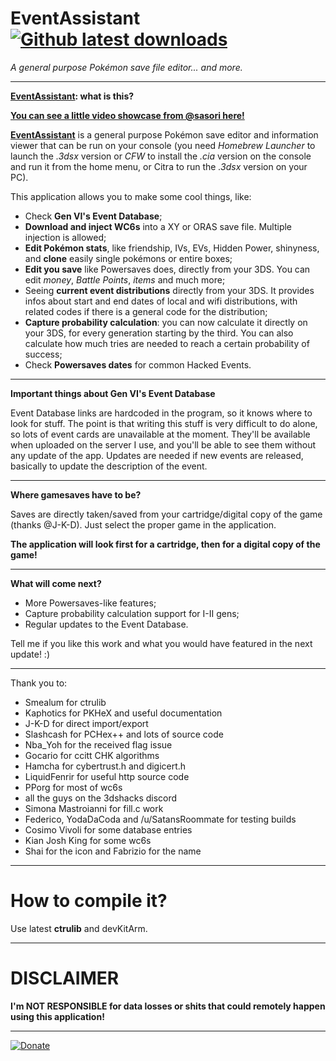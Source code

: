 # EventAssistant [![Github latest downloads](https://img.shields.io/github/downloads/BernardoGiordano/EventAssistant/latest/total.svg?maxAge=86400)](https://github.com/BernardoGiordano/EventAssistant/releases/latest)

*A general purpose Pokémon save file editor... and more.*

---

**[EventAssistant](https://github.com/BernardoGiordano/EventAssistant/releases): what is this?**

[**You can see a little video showcase from @sasori here!**](https://www.youtube.com/watch?v=VNFr81mxjBs)

[**EventAssistant**](https://github.com/BernardoGiordano/EventAssistant/releases) is a general purpose Pokémon save editor and information viewer that can be run on your console (you need *Homebrew Launcher* to launch the *.3dsx* version or *CFW* to install the *.cia* version on the console and run it from the home menu, or Citra to run the *.3dsx* version on your PC).

This application allows you to make some cool things, like:

* Check **Gen VI's Event Database**;
* **Download and inject WC6s** into a XY or ORAS save file. Multiple injection is allowed;
* **Edit Pokémon stats**, like friendship, IVs, EVs, Hidden Power, shinyness, and **clone** easily single pokémons or entire boxes;
* **Edit you save** like Powersaves does, directly from your 3DS. You can edit *money*, *Battle Points*, *items* and much more;
* Seeing **current event distributions** directly from your 3DS. It provides infos about start and end dates of local and wifi distributions, with related codes if there is a general code for the distribution;
* **Capture probability calculation**: you can now calculate it directly on your 3DS, for every generation starting by the third. You can also calculate how much tries are needed to reach a certain probability of success;
* Check **Powersaves dates** for common Hacked Events.
 
---

**Important things about Gen VI's Event Database**

Event Database links are hardcoded in the program, so it knows where to look for stuff. The point is that writing this stuff is very difficult to do alone, so lots of event cards are unavailable at the moment. They'll be available when uploaded on the server I use, and you'll be able to see them without any update of the app. Updates are needed if new events are released, basically to update the description of the event.

---

**Where gamesaves have to be?**

Saves are directly taken/saved from your cartridge/digital copy of the game (thanks @J-K-D). Just select the proper game in the application.

**The application will look first for a cartridge, then for a digital copy of the game!**

---

**What will come next?**

* More Powersaves-like features;
* Capture probability calculation support for I-II gens;
* Regular updates to the Event Database.

Tell me if you like this work and what you would have featured in the next update! :)

---
 
Thank you to:

* Smealum for ctrulib
* Kaphotics for PKHeX and useful documentation
* J-K-D for direct import/export
* Slashcash for PCHex++ and lots of source code
* Nba_Yoh for the received flag issue
* Gocario for ccitt CHK algorithms
* Hamcha for cybertrust.h and digicert.h
* LiquidFenrir for useful http source code 
* PPorg for most of wc6s
* all the guys on the 3dshacks discord
* Simona Mastroianni for fill.c work
* Federico, YodaDaCoda and /u/SatansRoommate for testing builds
* Cosimo Vivoli for some database entries
* Kian Josh King for some wc6s
* Shai for the icon and Fabrizio for the name

---

# How to compile it?

Use latest **ctrulib** and devKitArm. 

---

# DISCLAIMER

**I'm NOT RESPONSIBLE for data losses or shits that could remotely happen using this application!**

---

[![Donate](https://img.shields.io/badge/Donate-PayPal-green.svg)](https://www.paypal.me/BernardoGiordano)
